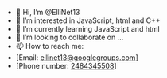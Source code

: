 - 👋 Hi, I’m @ElliNet13
- 👀 I’m interested in JavaScript, html and C++
- 🌱 I’m currently learning JavaScript and html
- 💞️ I’m looking to collaborate on ...
- 📫 How to reach me:
- [Email: [ellinet13@googlegroups.com](mailto:ellinet13@googlegroups.com?subject=Sent%20from%20Github)]
- [Phone number: [2484345508](tel:+12484345508)]
